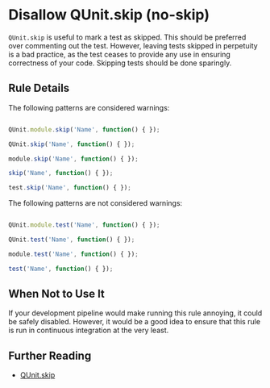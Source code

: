# Disallow QUnit.skip (no-skip)

`QUnit.skip` is useful to mark a test as skipped. This should be preferred over commenting out the test. However, leaving tests skipped in perpetuity is a bad practice, as the test ceases to provide any use in ensuring correctness of your code. Skipping tests should be done sparingly.

## Rule Details

The following patterns are considered warnings:

```js

QUnit.module.skip('Name', function() { });

QUnit.skip('Name', function() { });

module.skip('Name', function() { });

skip('Name', function() { });

test.skip('Name', function() { });

```

The following patterns are not considered warnings:

```js

QUnit.module.test('Name', function() { });

QUnit.test('Name', function() { });

module.test('Name', function() { });

test('Name', function() { });

```

## When Not to Use It

If your development pipeline would make running this rule annoying, it could be safely disabled. However, it would be a good idea to ensure that this rule is run in continuous integration at the very least.

## Further Reading

* [QUnit.skip](https://api.qunitjs.com/QUnit.skip/)
